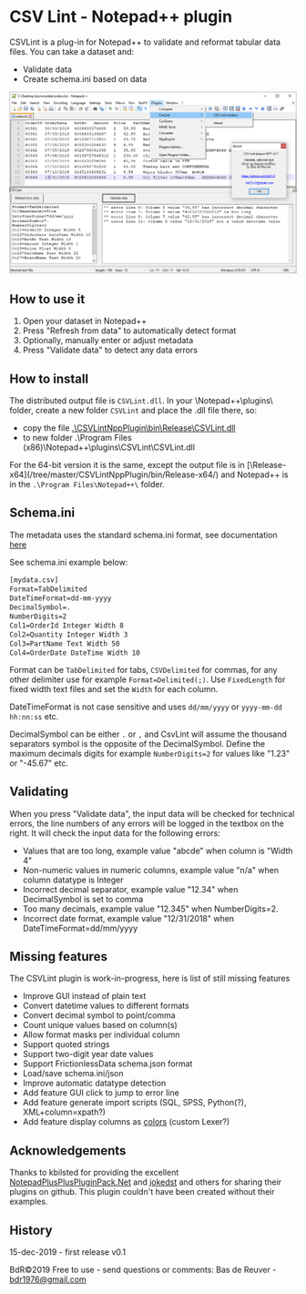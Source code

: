 CSV Lint - Notepad++ plugin
===========================

CSVLint is a plug-in for Notepad++ to validate and reformat tabular data files.
You can take a dataset and:

* Validate data
* Create schema.ini based on data

![preview screenshot](/csvlint_preview.png?raw=true "CSVLint plug-in preview")

How to use it
-------------

1. Open your dataset in Notepad++
2. Press "Refresh from data" to automatically detect format
3. Optionally, manually enter or adjust metadata
4. Press "Validate data" to detect any data errors

How to install
--------------
The distributed output file is `CSVLint.dll`. In your \Notepad++\plugins\ folder, create a new folder `CSVLint` and place the .dll file there, so:

* copy the file [.\CSVLintNppPlugin\bin\Release\CSVLint.dll](/CSVLintNppPlugin/bin/Release/)
* to new folder .\Program Files (x86)\Notepad++\plugins\CSVLint\CSVLint.dll
	
For the 64-bit version it is the same, except the output file is in [\Release-x64\](/tree/master/CSVLintNppPlugin/bin/Release-x64/) and Notepad++ is in the `.\Program Files\Notepad++\` folder.

Schema.ini
----------
The metadata uses the standard schema.ini format, see documentation [here](https://docs.microsoft.com/en-us/sql/odbc/microsoft/schema-ini-file-text-file-driver?view=sql-server-ver15)

See schema.ini example below:

	[mydata.csv]
	Format=TabDelimited
	DateTimeFormat=dd-mm-yyyy
	DecimalSymbol=.
	NumberDigits=2
	Col1=OrderId Integer Width 8
	Col2=Quantity Integer Width 3
	Col3=PartName Text Width 50
	Col4=OrderDate DateTime Width 10

Format can be `TabDelimited` for tabs, `CSVDelimited` for commas, for any other delimiter use for example `Format=Delimited(;)`.
Use `FixedLength` for fixed width text files and set the `Width` for each column.

DateTimeFormat is not case sensitive and uses `dd/mm/yyyy` or `yyyy-mm-dd hh:nn:ss` etc.

DecimalSymbol can be either `.` or `,` and CsvLint will assume the thousand separators symbol is the opposite of the DecimalSymbol.
Define the maximum decimals digits for example `NumberDigits=2` for values like "1.23" or "-45.67" etc.

Validating 
----------
When you press "Validate data", the input data will be checked for technical errors,
the line numbers of any errors will be logged in the textbox on the right.
It will check the input data for the following errors:

* Values that are too long, example value "abcde" when column is "Width 4"
* Non-numeric values in numeric columns, example value "n/a" when column datatype is Integer
* Incorrect decimal separator, example value "12.34" when DecimalSymbol is set to comma
* Too many decimals, example value "12.345" when NumberDigits=2.
* Incorrect date format, example value "12/31/2018" when DateTimeFormat=dd/mm/yyyy

Missing features
----------------
The CSVLint plugin is work-in-progress, here is list of still missing features

* Improve GUI instead of plain text
* Convert datetime values to different formats
* Convert decimal symbol to point/comma
* Count unique values based on column(s)
* Allow format masks per individual column
* Support quoted strings
* Support two-digit year date values
* Support FrictionlessData schema.json format
* Load/save schema.ini/json
* Improve automatic datatype detection
* Add feature GUI click to jump to error line
* Add feature generate import scripts (SQL, SPSS, Python(?), XML+column=xpath?)
* Add feature display columns as [colors](https://community.notepad-plus-plus.org/topic/13921/setting-text-color-via-a-net-plugin) (custom Lexer?)

Acknowledgements
----------------
Thanks to kbilsted for providing the excellent [NotepadPlusPlusPluginPack.Net](https://github.com/kbilsted/NotepadPlusPlusPluginPack.Net)
and [jokedst](https://github.com/jokedst/CsvQuery) and others for sharing their plugins on github.
This plugin couldn't have been created without their examples.

History
-------
15-dec-2019 - first release v0.1

BdR©2019 Free to use - send questions or comments: Bas de Reuver - bdr1976@gmail.com
